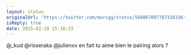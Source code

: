```yaml
---
layout: status
originalUrl: 'https://twitter.com/marcgg/status/568067007767310336'
isReply: true
date: 2015-02-18 15:18:23
---
```


@_kud @risseraka @julienxx en fait tu aime bien le pairing alors ?

